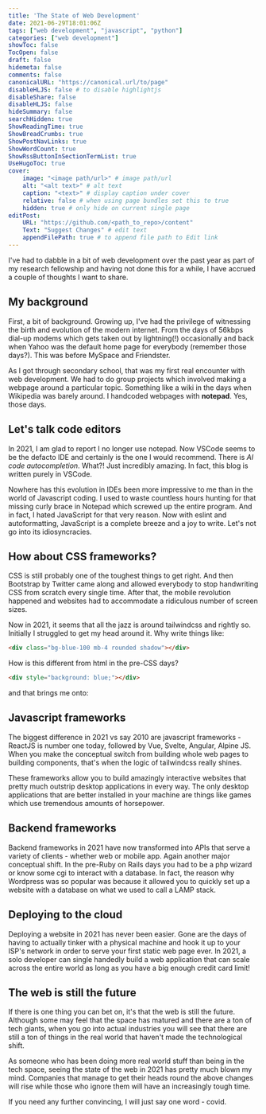 ```yaml
---
title: 'The State of Web Development'
date: 2021-06-29T18:01:06Z
tags: ["web development", "javascript", "python"]
categories: ["web development"]
showToc: false
TocOpen: false
draft: false
hidemeta: false
comments: false
canonicalURL: "https://canonical.url/to/page"
disableHLJS: false # to disable highlightjs
disableShare: false
disableHLJS: false
hideSummary: false
searchHidden: true
ShowReadingTime: true
ShowBreadCrumbs: true
ShowPostNavLinks: true
ShowWordCount: true
ShowRssButtonInSectionTermList: true
UseHugoToc: true
cover:
    image: "<image path/url>" # image path/url
    alt: "<alt text>" # alt text
    caption: "<text>" # display caption under cover
    relative: false # when using page bundles set this to true
    hidden: true # only hide on current single page
editPost:
    URL: "https://github.com/<path_to_repo>/content"
    Text: "Suggest Changes" # edit text
    appendFilePath: true # to append file path to Edit link
---
```


I've had to dabble in a bit of web development over the past year as part of my research fellowship and having not done this for a while, I have accrued a couple of thoughts I want to share.

## My background

First, a bit of background. Growing up, I've had the privilege of witnessing the birth and evolution of the modern internet. From the days of 56kbps dial-up modems which gets taken out by lightning(!) occasionally and back when Yahoo was the default home page for everybody (remember those days?). This was before MySpace and Friendster.

As I got through secondary school, that was my first real encounter with web development. We had to do group projects which involved making a webpage around a particular topic. Something like a wiki in the days when Wikipedia was barely around. I handcoded webpages with **notepad**. Yes, those days.

## Let's talk code editors

In 2021, I am glad to report I no longer use notepad. Now VSCode seems to be the defacto IDE and certainly is the one I would recommend. There is _AI code autocompletion_. What?! Just incredibly amazing. In fact, this blog is written purely in VSCode.

Nowhere has this evolution in IDEs been more impressive to me than in the world of Javascript coding. I used to waste countless hours hunting for that missing curly brace in Notepad which screwed up the entire program. And in fact, I hated JavaScript for that very reason. Now with eslint and autoformatting, JavaScript is a complete breeze and a joy to write. Let's not go into its idiosyncracies.

## How about CSS frameworks?

CSS is still probably one of the toughest things to get right. And then Bootstrap by Twitter came along and allowed everybody to stop handwriting CSS from scratch every single time. After that, the mobile revolution happened and websites had to accommodate a ridiculous number of screen sizes.

Now in 2021, it seems that all the jazz is around tailwindcss and rightly so. Initially I struggled to get my head around it. Why write things like:

```html
<div class="bg-blue-100 mb-4 rounded shadow"></div>
```

How is this different from html in the pre-CSS days?

```html
<div style="background: blue;"></div>
```

and that brings me onto:

## Javascript frameworks

The biggest difference in 2021 vs say 2010 are javascript frameworks - ReactJS is number one today, followed by Vue, Svelte, Angular, Alpine JS. When you make the conceptual switch from building whole web pages to building components, that's when the logic of tailwindcss really shines.

These frameworks allow you to build amazingly interactive websites that pretty much outstrip desktop applications in every way. The only desktop applications that are better installed in your machine are things like games which use tremendous amounts of horsepower.

## Backend frameworks

Backend frameworks in 2021 have now transformed into APIs that serve a variety of clients - whether web or mobile app. Again another major conceptual shift. In the pre-Ruby on Rails days you had to be a php wizard or know some cgi to interact with a database. In fact, the reason why Wordpress was so popular was because it allowed you to quickly set up a website with a database on what we used to call a LAMP stack.

## Deploying to the cloud

Deploying a website in 2021 has never been easier. Gone are the days of having to actually tinker with a physical machine and hook it up to your ISP's network in order to serve your first static web page ever. In 2021, a solo developer can single handedly build a web application that can scale across the entire world as long as you have a big enough credit card limit!

## The web is still the future

If there is one thing you can bet on, it's that the web is still the future. Although some may feel that the space has matured and there are a ton of tech giants, when you go into actual industries you will see that there are still a ton of things in the real world that haven't made the technological shift.

As someone who has been doing more real world stuff than being in the tech space, seeing the state of the web in 2021 has pretty much blown my mind. Companies that manage to get their heads round the above changes will rise while those who ignore them will have an increasingly tough time.

If you need any further convincing, I will just say one word - covid.
